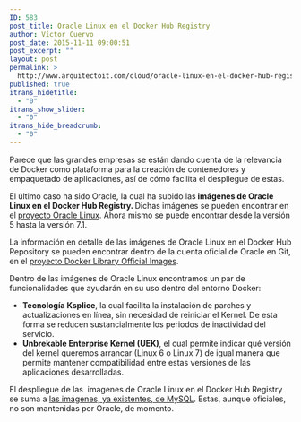 ```yaml
---
ID: 583
post_title: Oracle Linux en el Docker Hub Registry
author: Víctor Cuervo
post_date: 2015-11-11 09:00:51
post_excerpt: ""
layout: post
permalink: >
  http://www.arquitectoit.com/cloud/oracle-linux-en-el-docker-hub-registry/
published: true
itrans_hidetitle:
  - "0"
itrans_show_slider:
  - "0"
itrans_hide_breadcrumb:
  - "0"
---
```

Parece que las grandes empresas se están dando cuenta de la relevancia de Docker como plataforma para la creación de contenedores y empaquetado de aplicaciones, así de cómo facilita el despliegue de estas.

El último caso ha sido Oracle, la cual ha subido las<strong> imágenes de Oracle Linux en el Docker Hub Registry. </strong>Dichas imágenes se pueden encontrar en el <a title="Proyecto Docker Oracle Linux" href="https://registry.hub.docker.com/_/oraclelinux/">proyecto Oracle Linux</a>. Ahora mismo se puede encontrar desde la versión 5 hasta la versión 7.1.

La información en detalle de las imágenes de Oracle Linux en el Docker Hub Repository se pueden encontrar dentro de la cuenta oficial de Oracle en Git, en el <a title="Proyecto GIT Docker Library Official Images" href="https://github.com/docker-library/official-images">proyecto Docker Library Official Images</a>.

Dentro de las imágenes de Oracle Linux encontramos un par de funcionalidades que ayudarán en su uso dentro del entorno Docker:
<ul>
	<li><strong>Tecnología Ksplice</strong>, la cual facilita la instalación de parches y actualizaciones en línea, sin necesidad de reiniciar el Kernel. De esta forma se reducen sustancialmente los periodos de inactividad del servicio.</li>
	<li><strong>Unbrekable Enterprise Kernel (UEK)</strong>, el cual permite indicar qué versión del kernel queremos arrancar (Linux 6 o Linux 7) de igual manera que permite mantener compatibilidad entre estas versiones de las aplicaciones desarrolladas.</li>
</ul>
El despliegue de las  imagenes de Oracle Linux en el Docker Hub Registry se suma a <a title="Imágenes Docker de MySQL" href="https://registry.hub.docker.com/_/mysql/">las imágenes, ya existentes, de MySQL</a>. Estas, aunque oficiales, no son mantenidas por Oracle, de momento.
